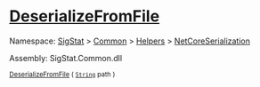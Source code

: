 # [DeserializeFromFile](./NetCoreSerializationHelper-100664084.md)

Namespace: [SigStat]() > [Common](./../../../README.md) > [Helpers](./../../README.md) > [NetCoreSerialization](./../README.md)

Assembly: SigStat.Common.dll

<sub>[DeserializeFromFile](./NetCoreSerializationHelper-100664084.md) ( [`String`](https://docs.microsoft.com/en-us/dotnet/api/System.String) path )</sub>              <sub></sub>
